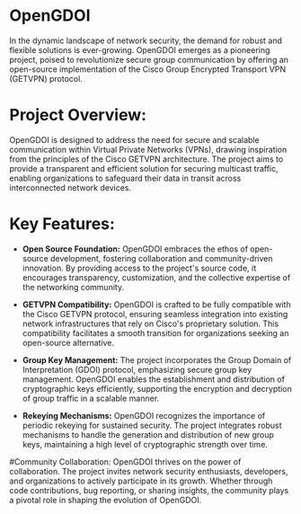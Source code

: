 # OpenGDOI
In the dynamic landscape of network security, the demand for robust and flexible solutions is ever-growing. OpenGDOI emerges as a pioneering project, poised to revolutionize secure group communication by offering an open-source implementation of the Cisco Group Encrypted Transport VPN (GETVPN) protocol.

# Project Overview:
OpenGDOI is designed to address the need for secure and scalable communication within Virtual Private Networks (VPNs), drawing inspiration from the principles of the Cisco GETVPN architecture. The project aims to provide a transparent and efficient solution for securing multicast traffic, enabling organizations to safeguard their data in transit across interconnected network devices.

# Key Features:

- **Open Source Foundation:** OpenGDOI embraces the ethos of open-source development, fostering collaboration and community-driven innovation. By providing access to the project's source code, it encourages transparency, customization, and the collective expertise of the networking community.

- **GETVPN Compatibility:** OpenGDOI is crafted to be fully compatible with the Cisco GETVPN protocol, ensuring seamless integration into existing network infrastructures that rely on Cisco's proprietary solution. This compatibility facilitates a smooth transition for organizations seeking an open-source alternative.

- **Group Key Management:** The project incorporates the Group Domain of Interpretation (GDOI) protocol, emphasizing secure group key management. OpenGDOI enables the establishment and distribution of cryptographic keys efficiently, supporting the encryption and decryption of group traffic in a scalable manner.

- **Rekeying Mechanisms:** OpenGDOI recognizes the importance of periodic rekeying for sustained security. The project integrates robust mechanisms to handle the generation and distribution of new group keys, maintaining a high level of cryptographic strength over time.

#Community Collaboration:
OpenGDOI thrives on the power of collaboration. The project invites network security enthusiasts, developers, and organizations to actively participate in its growth. Whether through code contributions, bug reporting, or sharing insights, the community plays a pivotal role in shaping the evolution of OpenGDOI.

